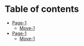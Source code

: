 # Table of contents

* [Page-1](README.md)
  * [Move-1](page-1/move-1.md)
* [Page-1](README.md)
  * [Move-1](page-1/move-1.md)
